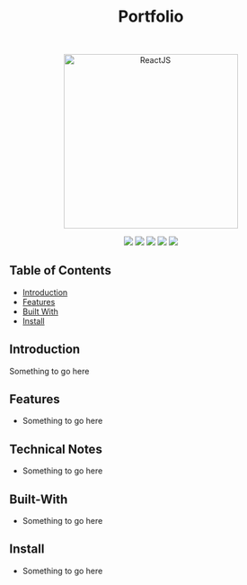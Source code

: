 <h1 align="center">Portfolio</h1>
<br>
<p align="center">
  <a href="https://gitpoint.co/">
    <img alt="ReactJS" title="ReactJS" src="https://upload.wikimedia.org/wikipedia/commons/a/a7/React-icon.svg" width="310">
  </a>
</p>
<p align="center">
    <img src="https://img.shields.io/badge/yarn-v1.19.1-green.svg" />
    <img src="https://img.shields.io/badge/node-v14.5.0-green.svg" />
    <img src="https://img.shields.io/badge/react-v17.0.1-green.svg" />
    <img src="https://img.shields.io/badge/three-v0.124.0-green.svg" />
    <img src="https://img.shields.io/badge/reactthreefiber-v5.3.18-green.svg" />
</p>

## Table of Contents

- [Introduction](#introduction)
- [Features](#features)
- [Built With](#built-with)
- [Install](#install)

## Introduction

Something to go here

## Features

* Something to go here

## Technical Notes

* Something to go here

## Built-With

- Something to go here

## Install

* Something to go here

